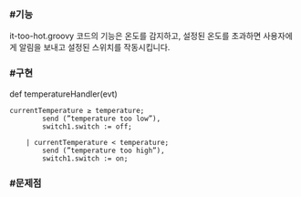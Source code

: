 <h3>#기능</h3>
it-too-hot.groovy 코드의 기능은 온도를 감지하고, 설정된 온도를 초과하면 사용자에게 알림을 보내고 설정된 스위치를 작동시킵니다.
<br/>
<h3>#구현</h3>
def temperatureHandler(evt) 

```
currentTemperature ≥ temperature;
		send (”temperature too low”),
		switch1.switch := off;

	| currentTemperature < temperature;
		send (”temperature too high”),
		switch1.switch := on;
```
<h3>#문제점</h3>

